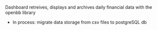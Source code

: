 Dashboard retreives, displays and archives daily financial data with the openbb library

- In process: migrate data storage from csv files to postgreSQL db